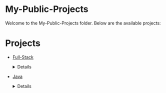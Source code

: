 # My-Public-Projects
Welcome to the My-Public-Projects folder. Below are the available projects:
# Projects

- [Full-Stack](Full-Stack/)
	<details>
	<summary>Details</summary>

	# Full-Stack
	Welcome to the Full-Stack folder. Below are the available projects:
	# Projects
	
	- [Angular and Spring Boot E-commerce](Full-Stack/Angular%20and%20Spring%20Boot%20E-commerce/)
		<details>
		<summary>Details</summary>
	
		# Angular and Spring Boot E-commerce
		
		```
		In this project, I have created a full-stack application using Spring Boot and Angular with TypeScript. It was created while I was learning the Udemy course "Full Stack: Angular and Java Spring Boot E-Commerce Website."
		
		``` 
		</details>
	 
	</details>

- [Java](Java/)
	<details>
	<summary>Details</summary>

	# Java
	Welcome to the Java folder. Below are the available projects:
	# Projects
	
	- [Spring Boot](Java/Spring%20Boot/)
		<details>
		<summary>Details</summary>
	
		# Spring Boot
		Welcome to the Spring Boot folder. Below are the available projects:
		# Projects
		
		- [Webchat](Java/Spring%20Boot/Webchat/)
			<details>
			<summary>Details</summary>
		
			# Webchat
			
			```
			In this project, I am using Spring Boot and WebSockets to create a chat and video call application with a frontend.
			``` 
			</details>
		 
		</details>
	 
	</details>

